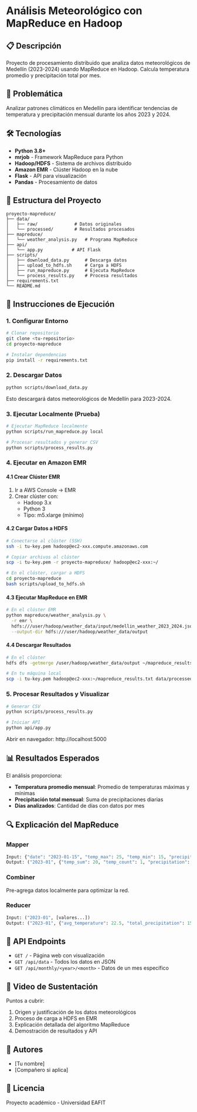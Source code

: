 # Análisis Meteorológico con MapReduce en Hadoop

## 📋 Descripción
Proyecto de procesamiento distribuido que analiza datos meteorológicos de Medellín (2023-2024) usando MapReduce en Hadoop. Calcula temperatura promedio y precipitación total por mes.

## 🎯 Problemática
Analizar patrones climáticos en Medellín para identificar tendencias de temperatura y precipitación mensual durante los años 2023 y 2024.

## 🛠️ Tecnologías
- **Python 3.8+**
- **mrjob** - Framework MapReduce para Python
- **Hadoop/HDFS** - Sistema de archivos distribuido
- **Amazon EMR** - Clúster Hadoop en la nube
- **Flask** - API para visualización
- **Pandas** - Procesamiento de datos

## 📁 Estructura del Proyecto
```
proyecto-mapreduce/
├── data/
│   ├── raw/              # Datos originales
│   └── processed/        # Resultados procesados
├── mapreduce/
│   └── weather_analysis.py   # Programa MapReduce
├── api/
│   └── app.py           # API Flask
├── scripts/
│   ├── download_data.py      # Descarga datos
│   ├── upload_to_hdfs.sh     # Carga a HDFS
│   ├── run_mapreduce.py      # Ejecuta MapReduce
│   └── process_results.py    # Procesa resultados
├── requirements.txt
└── README.md
```

## 🚀 Instrucciones de Ejecución

### 1. Configurar Entorno
```bash
# Clonar repositorio
git clone <tu-repositorio>
cd proyecto-mapreduce

# Instalar dependencias
pip install -r requirements.txt
```

### 2. Descargar Datos
```bash
python scripts/download_data.py
```
Esto descargará datos meteorológicos de Medellín para 2023-2024.

### 3. Ejecutar Localmente (Prueba)
```bash
# Ejecutar MapReduce localmente
python scripts/run_mapreduce.py local

# Procesar resultados y generar CSV
python scripts/process_results.py
```

### 4. Ejecutar en Amazon EMR

#### 4.1 Crear Clúster EMR
1. Ir a AWS Console → EMR
2. Crear clúster con:
   - Hadoop 3.x
   - Python 3
   - Tipo: m5.xlarge (mínimo)

#### 4.2 Cargar Datos a HDFS
```bash
# Conectarse al clúster (SSH)
ssh -i tu-key.pem hadoop@ec2-xxx.compute.amazonaws.com

# Copiar archivos al clúster
scp -i tu-key.pem -r proyecto-mapreduce/ hadoop@ec2-xxx:~/

# En el clúster, cargar a HDFS
cd proyecto-mapreduce
bash scripts/upload_to_hdfs.sh
```

#### 4.3 Ejecutar MapReduce en EMR
```bash
# En el clúster EMR
python mapreduce/weather_analysis.py \
  -r emr \
  hdfs:///user/hadoop/weather_data/input/medellin_weather_2023_2024.json \
  --output-dir hdfs:///user/hadoop/weather_data/output
```

#### 4.4 Descargar Resultados
```bash
# En el clúster
hdfs dfs -getmerge /user/hadoop/weather_data/output ~/mapreduce_results.txt

# En tu máquina local
scp -i tu-key.pem hadoop@ec2-xxx:~/mapreduce_results.txt data/processed/
```

### 5. Procesar Resultados y Visualizar
```bash
# Generar CSV
python scripts/process_results.py

# Iniciar API
python api/app.py
```

Abrir en navegador: http://localhost:5000

## 📊 Resultados Esperados

El análisis proporciona:
- **Temperatura promedio mensual**: Promedio de temperaturas máximas y mínimas
- **Precipitación total mensual**: Suma de precipitaciones diarias
- **Días analizados**: Cantidad de días con datos por mes

## 🔍 Explicación del MapReduce

### Mapper
```python
Input: {"date": "2023-01-15", "temp_max": 25, "temp_min": 15, "precipitation": 10}
Output: ("2023-01", {"temp_sum": 20, "temp_count": 1, "precipitation": 10})
```

### Combiner
Pre-agrega datos localmente para optimizar la red.

### Reducer
```python
Input: ("2023-01", [valores...])
Output: ("2023-01", {"avg_temperature": 22.5, "total_precipitation": 150, ...})
```

## 📝 API Endpoints

- `GET /` - Página web con visualización
- `GET /api/data` - Todos los datos en JSON
- `GET /api/monthly/<year>/<month>` - Datos de un mes específico

## 🎥 Video de Sustentación

Puntos a cubrir:
1. Origen y justificación de los datos meteorológicos
2. Proceso de carga a HDFS en EMR
3. Explicación detallada del algoritmo MapReduce
4. Demostración de resultados y API

## 👥 Autores
- [Tu nombre]
- [Compañero si aplica]

## 📄 Licencia
Proyecto académico - Universidad EAFIT